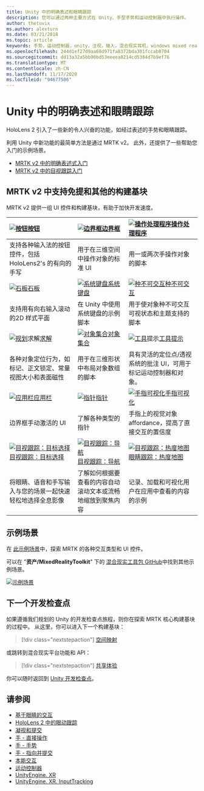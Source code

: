 ```yaml
---
title: Unity 中的明确表述和眼睛跟踪
description: 您可以通过两种主要方式在 Unity、手型手势和运动控制器中执行操作。
author: thetuvix
ms.author: alexturn
ms.date: 03/21/2018
ms.topic: article
keywords: 手势，运动控制器，unity，注视，输入，混合现实耳机，windows mixed reality 耳机，虚拟现实耳机，MRTK，混合现实工具包
ms.openlocfilehash: 244d1ef27d9aa68d971fa8372bda301fccab0704
ms.sourcegitcommit: dd13a32a5bb90bd53eeeea8214cd5384d7b9ef76
ms.translationtype: MT
ms.contentlocale: zh-CN
ms.lasthandoff: 11/17/2020
ms.locfileid: "94677586"
---
```

# <a name="articulated-hand-and-eye-tracking-in-unity"></a>Unity 中的明确表述和眼睛跟踪

HoloLens 2 引入了一些新的令人兴奋的功能，如经过表述的手势和眼睛跟踪。

利用 Unity 中新功能的最简单方法是通过 MRTK v2。 此外，还提供了一些帮助您入门的示例场景。

* [MRTK v2 中的明确表述式入门](https://microsoft.github.io/MixedRealityToolkit-Unity/Documentation/Input/HandTracking.html)
* [MRTK v2 中的目视跟踪入门](https://microsoft.github.io/MixedRealityToolkit-Unity/Documentation/EyeTracking/EyeTracking_Main.html)

## <a name="building-blocks-supporting-hands-eyes-and-others-in-mrtk-v2"></a>MRTK v2 中支持免提和其他的构建基块

MRTK v2 提供一组 UI 控件和构建基块，有助于加快开发速度。

|  [ ![ 按钮](images/MRTK_Button_Main.png)](https://microsoft.github.io/MixedRealityToolkit-Unity/Documentation/README_Button.html)[按钮](https://microsoft.github.io/MixedRealityToolkit-Unity/Documentation/README_Button.html) | [ ![ 边界框](images/MRTK_BoundingBox_Main.png)](https://microsoft.github.io/MixedRealityToolkit-Unity/Documentation/README_BoundingBox.html)[边界框](https://microsoft.github.io/MixedRealityToolkit-Unity/Documentation/README_BoundingBox.html) | [ ![ 操作处理程序](images/MRTK_Manipulation_Main.png)](https://microsoft.github.io/MixedRealityToolkit-Unity/Documentation/README_ManipulationHandler.html)[操作处理程序](https://microsoft.github.io/MixedRealityToolkit-Unity/Documentation/README_ManipulationHandler.html) |
|:--- | :--- | :--- |
| 支持各种输入法的按钮控件，包括 HoloLens2's 的有向的手写 | 用于在三维空间中操作对象的标准 UI | 用一或两次手操作对象的脚本 |
|  [ ![ 石板](images/MRTK_Slate_Main.png)](https://microsoft.github.io/MixedRealityToolkit-Unity/Documentation/README_Slate.html)[石板](https://microsoft.github.io/MixedRealityToolkit-Unity/Documentation/README_Slate.html) | [ ![ 系统键盘](images/MRTK_SystemKeyboard_Main.png)](https://microsoft.github.io/MixedRealityToolkit-Unity/Documentation/README_SystemKeyboard.html)[系统键盘](https://microsoft.github.io/MixedRealityToolkit-Unity/Documentation/README_SystemKeyboard.html) | [ ![ 种不可交互](images/InteractableExamples.png)](https://microsoft.github.io/MixedRealityToolkit-Unity/Documentation/README_Interactable.html)[种不可交互](https://microsoft.github.io/MixedRealityToolkit-Unity/Documentation/README_Interactable.html) |
| 支持用有向右输入滚动的2D 样式平面 | 在 Unity 中使用系统键盘的示例脚本  | 用于使对象种不可交互可视状态和主题支持的脚本 |
|  [ ![ 规划](images/MRTK_Solver_Main.png)](https://microsoft.github.io/MixedRealityToolkit-Unity/Documentation/README_Solver.html)求解[求解](https://microsoft.github.io/MixedRealityToolkit-Unity/Documentation/README_Solver.html) | [ ![ 对象集合](images/MRTK_ObjectCollection_Main.png)](https://microsoft.github.io/MixedRealityToolkit-Unity/Documentation/README_ManipulationHandler.html)[对象集合](https://microsoft.github.io/MixedRealityToolkit-Unity/Documentation/README_ManipulationHandler.html) | [ ![ 工具](images/MRTK_Tooltip_Main.png)](https://microsoft.github.io/MixedRealityToolkit-Unity/Documentation/README_Tooltip.html)提示[工具提示](https://microsoft.github.io/MixedRealityToolkit-Unity/Documentation/README_Tooltip.html) |
| 各种对象定位行为，如标记、正文锁定、常量视图大小和表面磁性 | 用于在三维形状中布局对象数组的脚本 | 具有灵活的定位点/透视系统的批注 UI，可用于标记运动控制器和对象。 |
|  [ ![ 应用栏](images/MRTK_AppBar_Main.png)](https://microsoft.github.io/MixedRealityToolkit-Unity/Documentation/README_AppBar.html)[应用栏](https://microsoft.github.io/MixedRealityToolkit-Unity/Documentation/README_AppBar.html) | [ ![ 指针](images/MRTK_Pointer_Main.png)](https://microsoft.github.io/MixedRealityToolkit-Unity/Documentation/Input/Pointers.html)[指针](https://microsoft.github.io/MixedRealityToolkit-Unity/Documentation/Input/Pointers.html) | [ ![ 手指可视化](images/MRTK_FingertipVisualization_Main.png)](https://microsoft.github.io/MixedRealityToolkit-Unity/Documentation/README_FingertipVisualization.html)[手指可视化](https://microsoft.github.io/MixedRealityToolkit-Unity/Documentation/README_FingertipVisualization.html) |
| 边界框手动激活的 UI | 了解各种类型的指针 | 手指上的视觉对象 affordance，提高了直接交互的置信度 |
|  [ ![ 目视跟踪：目标选择](images/mrtk_et_targetselect.png)](https://microsoft.github.io/MixedRealityToolkit-Unity/Documentation/EyeTracking/EyeTracking_TargetSelection.html)[目视跟踪：目标选择](https://microsoft.github.io/MixedRealityToolkit-Unity/Documentation/EyeTracking/EyeTracking_TargetSelection.html) | [ ![ 目视跟踪：导航](images/mrtk_et_navigation.png)](https://microsoft.github.io/MixedRealityToolkit-Unity/Documentation/EyeTracking/EyeTracking_Navigation.html)[目视跟踪：导航](https://microsoft.github.io/MixedRealityToolkit-Unity/Documentation/EyeTracking/EyeTracking_Navigation.html) | [ ![ 目视跟踪：热度地图](images/mrtk_et_heatmaps.png)](https://microsoft.github.io/MixedRealityToolkit-Unity/Documentation/EyeTracking/EyeTracking_Visualization.html)[眼睛跟踪：热度地图](https://microsoft.github.io/MixedRealityToolkit-Unity/Documentation/EyeTracking/EyeTracking_Visualization.html) |
| 将眼睛、语音和手写输入与您的场景一起快速轻松地选择全息影像 | 了解如何根据要查看的内容自动滚动文本或流畅地缩放到聚焦内容| 记录、加载和可视化用户在应用中查看的内容的示例 |

## <a name="example-scenes"></a>示例场景

在 [此示例场景](https://microsoft.github.io/MixedRealityToolkit-Unity/Documentation/README_HandInteractionExamples.html)中，探索 MRTK 的各种交互类型和 UI 控件。

可以在 "**资产/MixedRealityToolkit**" 下的 [混合现实工具包 GitHub](https://github.com/Microsoft/MixedRealityToolkit-Unity)中找到其他示例场景。

[![示例场景](images/MRTK_Examples.png)](https://microsoft.github.io/MixedRealityToolkit-Unity/Documentation/README_HandInteractionExamples.html)

## <a name="next-development-checkpoint"></a>下一个开发检查点

如果遵循我们规划的 Unity 的开发检查点旅程，则你在探索 MRTK 核心构建基块的过程中。 从这里，你可以进入下一个构建基块：

> [!div class="nextstepaction"]
> [空间映射](spatial-mapping-in-unity.md)

或跳转到混合现实平台功能和 API：

> [!div class="nextstepaction"]
> [共享体验](shared-experiences-in-unity.md)

你可以随时返回到 [Unity 开发检查点](unity-development-overview.md#2-core-building-blocks)。

## <a name="see-also"></a>请参阅

* [基于眼睛的交互](../../design/eye-gaze-interaction.md)
* [HoloLens 2 中的眼动跟踪](../../design/eye-tracking.md)
* [凝视和提交](../../design/gaze-and-commit.md)
* [手 - 直接操作](../../design/direct-manipulation.md)
* [手 - 手势](../../design/gaze-and-commit.md#composite-gestures)
* [手 - 指向并提交](../../design/point-and-commit.md)
* [本能交互](../../design/interaction-fundamentals.md)
* [运动控制器](../../design/motion-controllers.md)
* [UnityEngine. XR](https://docs.unity3d.com/ScriptReference/XR.WSA.Input.InteractionManager.html)
* [UnityEngine. XR. InputTracking](https://docs.unity3d.com/ScriptReference/XR.InputTracking.html)
